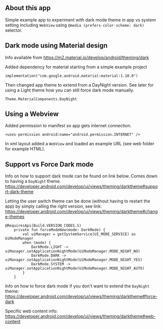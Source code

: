 ## About this app

Simple example app to experiment with dark mode theme in app vs system setting including
`WebView` using `@media (prefers-color-scheme: dark)` selector.

## Dark mode using Material design

Info available from https://m2.material.io/develop/android/theming/dark

Added dependency for material starting from a simple example project
```
implementation("com.google.android.material:material:1.10.0")
```

Then changed app theme to extend from a DayNight version. See later for using a Light theme how you
can still force dark mode manually. 
```
Theme.MaterialComponents.DayNight
```

## Using a Webview

Added permission to manifest so app gets internet connection.

```
<uses-permission android:name="android.permission.INTERNET" />
```

In xml layout added a `WebView` and loaded an example URL (see web folder for example HTML).

## Support vs Force Dark mode

Info on how to support dark mode can be found on link below. Comes down to having a `DayNight` theme.
https://developer.android.com/develop/ui/views/theming/darktheme#support-dark-theme

Letting the user switch theme can be done (without having to restart the app) by simply calling the
right version, see link: 
https://developer.android.com/develop/ui/views/theming/darktheme#change-themes

```
@RequiresApi(Build.VERSION_CODES.S)
    private fun forceModeNew(mode: DarkMode) {
        val uiManager = getSystemService(UI_MODE_SERVICE) as UiModeManager
        when (mode) {
            DarkMode.LIGHT -> uiManager.setApplicationNightMode(UiModeManager.MODE_NIGHT_NO)
            DarkMode.DARK -> uiManager.setApplicationNightMode(UiModeManager.MODE_NIGHT_YES)
            DarkMode.SYSTEM -> uiManager.setApplicationNightMode(UiModeManager.MODE_NIGHT_AUTO)
        }
    }
```

Info on how to force dark mode if you don't want to extend the `DayNight` theme:
https://developer.android.com/develop/ui/views/theming/darktheme#force-dark

Specific web content info:
https://developer.android.com/develop/ui/views/theming/darktheme#web-content